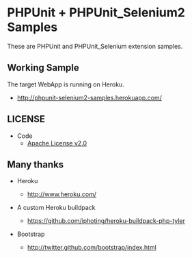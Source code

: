 # PHPUnit + PHPUnit_Selenium2 Samples

These are PHPUnit and PHPUnit_Selenium extension samples.

## Working Sample

The target WebApp is running on Heroku.

* http://phpunit-selenium2-samples.herokuapp.com/

## LICENSE
* Code
  * [Apache License v2.0](http://www.apache.org/licenses/LICENSE-2.0)

## Many thanks
* Heroku
  * http://www.heroku.com/

* A custom Heroku buildpack
  * https://github.com/iphoting/heroku-buildpack-php-tyler

* Bootstrap
  * http://twitter.github.com/bootstrap/index.html
